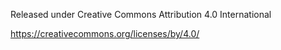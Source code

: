 Released under Creative Commons Attribution 4.0 International 

https://creativecommons.org/licenses/by/4.0/

